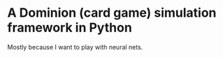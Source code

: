 # A Dominion (card game) simulation framework in Python

Mostly because I want to play with neural nets.

